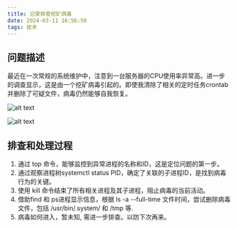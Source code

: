 ```yaml
---
title: 记录排查挖矿病毒
date: 2024-03-11 16:56:50
tags: 技术
---
```


## 问题描述

最近在一次常规的系统维护中，注意到一台服务器的CPU使用率异常高。进一步的调查显示，这是由一个挖矿病毒引起的。即使我清除了相关的定时任务crontab并删除了可疑文件，病毒仍然能够自我恢复。

![alt text](/images/crontab-image.png)

![alt text](/images/top-image.png)


## 排查和处理过程

1. 通过 top 命令，能够监控到异常进程的名称和ID，这是定位问题的第一步。
2. 通过观察进程树systemctl status PID，确定了关联的子进程ID，是找到病毒行为的关键。
3. 使用 kill 命令结束了所有相关进程及其子进程，阻止病毒的当前活动。
4. 借助find 和 ps进程显示信息，根据 ls -a --full-time 文件时间，尝试删除病毒文件，包括 /usr/bin/.system/ 和 /tmp 等.
5. 病毒如何进入，暂未知, 需进一步排查。以防下次再来。
